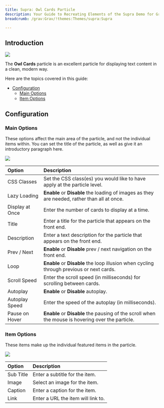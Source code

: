 ```yaml
---
title: Supra: Owl Cards Particle
description: Your Guide to Recreating Elements of the Supra Demo for Grav
breadcrumb: /grav:Grav/!themes:Themes/supra:Supra

---
```


## Introduction

![](assets/particle_owlcards1.jpeg)

The **Owl Cards** particle is an excellent particle for displaying text content in a clean, modern way.

Here are the topics covered in this guide:

* [Configuration](#configuration)
    - [Main Options](#main-options)
    - [Item Options](#item-options)

## Configuration

### Main Options 

These options affect the main area of the particle, and not the individual items within. You can set the title of the particle, as well as give it an introductory paragraph here.

![](assets/particle_owlcards2.jpeg)

| Option          | Description                                                                                       |
| :-----          | :-----                                                                                            |
| CSS Classes     | Set the CSS class(es) you would like to have apply at the particle level.                         |
| Lazy Loading    | **Enable** or **Disable** the loading of images as they are needed, rather than all at once.      |
| Display at Once | Enter the number of cards to display at a time.                                                   |
| Title           | Enter a title for the particle that appears on the front end.                                     |
| Description     | Enter a text description for the particle that appears on the front end.                          |
| Prev / Next     | **Enable** or **Disable** prev / next navigation on the front end.                                |
| Loop            | **Enable** or **Disable** the loop illusion when cycling through previous or next cards.          |
| Scroll Speed    | Enter the scroll speed (in milliseconds) for scrolling between cards.                             |
| Autoplay        | **Enable** or **Disable** autoplay.                                                               |
| Autoplay Speed  | Enter the speed of the autoplay (in milliseconds).                                                |
| Pause on Hover  | **Enable** or **Disable** the pausing of the scroll when the mouse is hovering over the particle. |

### Item Options

These items make up the individual featured items in the particle.

![](assets/particle_owlcards3.jpeg)

| Option    | Description                        |
| :-----    | :-----                             |
| Sub Title | Enter a subtitle for the item.     |
| Image     | Select an image for the item.      |
| Caption   | Enter a caption for the item.      |
| Link      | Enter a URL the item will link to. |

